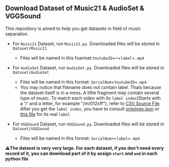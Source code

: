 ## Download Dataset of Music21 &amp; AudioSet &amp; VGGSound
This repository is aimed to help you get datasets in field of music separation.
* For `Nusic21` Dataset, run `Music21.py`. Downloaded files will be stored in `Dataset/Music21`
  * Files will be named in this foarmat:`YoutubeID`+`+`+`label`+`.mp4`
  
    



* For `AudioSet` Dataset, run `AudioSet.py`. Downloaded files will be stored in `Dataset/AudioSet`
  * Files will be named in this format: `SerialNum`+`YoutubeID`+`.mp4`
  * You may notice that filename does not contain label. Thats because the dataset itself is in a mess. A little  fragment may contain several type of music. To match each video with its `label index`(Starts with a '/' and a letter, for example  "/m/012xff"), refer to [CSV Source File](SourceFile/AudioSet/balanced_train_segments.csv). After you get the `label index`, you have to consult [ontology.json](SourceFile/AudioSet/ontology.json) or [this file](SourceFile/AudioSet/AudioSet.csv) for its real `label`





* For `VGGSound` Dataset, run `VGGSound.py`. Downloaded files will be stored in `Dataset/VGGSound`
  * Files will be named in this format: `SerialNum+`+`label`+`.mp4`



:warning:**The dataset is very very large. For each dataset, if you don't need every record of it, you can download part of it by assign `start` and `end` in each python file**